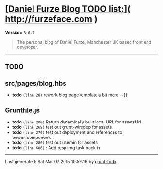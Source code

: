 # [[Daniel Furze Blog TODO list:](http://furzeface.com)]( http://furzeface.com )

**Version:** `3.0.0`

> The personal blog of Daniel Furze, Manchester UK based front end developer.

* * *

## TODO

## src/pages/blog.hbs

-  **todo** `(line 28)`  rework blog page template a bit more --}}

## Gruntfile.js

-  **todo** `(line 200)`  Return dynamically built local URL for assetsUrl
-  **todo** `(line 269)`  test out grunt-wiredep for assets
-  **todo** `(line 279)`  test out deployment and references to bower_components
-  **todo** `(line 280)`  test out usemin for assets
-  **todo** `(line 686)` : Add resp img task back in


* * *

Last generated: Sat Mar 07 2015 10:59:16 by [grunt-todo](https://github.com/leny/grunt-todo).

